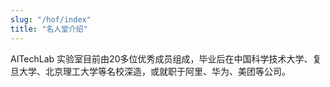```yaml
---
slug: "/hof/index"
title: "名人堂介绍"
---
```


AITechLab 实验室目前由20多位优秀成员组成，毕业后在中国科学技术大学、复旦大学、北京理工大学等名校深造，或就职于阿里、华为、美团等公司。
